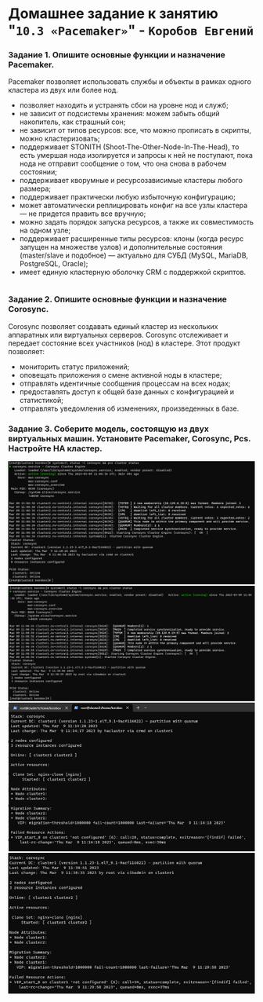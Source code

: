 # Домашнее задание к занятию "`10.3 «Pacemaker»`" - `Коробов Евгений`


### Задание 1. Опишите основные функции и назначение Pacemaker.

Pacemaker позволяет использовать службы и объекты в рамках одного кластера из двух или более нод. 
- позволяет находить и устранять сбои на уровне нод и служб; 
- не зависит от подсистемы хранения: можем забыть общий накопитель, как страшный сон;
- не зависит от типов ресурсов: все, что можно прописать в скрипты, можно кластеризовать;
- поддерживает STONITH (Shoot-The-Other-Node-In-The-Head), то есть умершая нода изолируется и запросы к ней не поступают, пока нода не отправит сообщение о том, что она снова в рабочем состоянии;
- поддерживает кворумные и ресурсозависимые кластеры любого размера;
- поддерживает практически любую избыточную конфигурацию;
- может автоматически реплицировать конфиг на все узлы кластера — не придется править все вручную;
- можно задать порядок запуска ресурсов, а также их совместимость на одном узле;
- поддерживает расширенные типы ресурсов: клоны (когда ресурс запущен на множестве узлов) и дополнительные состояния (master/slave и подобное) — актуально для СУБД (MySQL, MariaDB, PostgreSQL, Oracle);
- имеет единую кластерную оболочку CRM с поддержкой скриптов. 
```
```

### Задание 2. Опишите основные функции и назначение Corosync.
Corosync позволяет создавать единый кластер из нескольких аппаратных или виртуальных серверов. 
Corosync отслеживает и передает состояние всех участников (нод) в кластере.
Этот продукт позволяет:
- мониторить статус приложений;
- оповещать приложения о смене активной ноды в кластере;
- отправлять идентичные сообщения процессам на всех нодах;
- предоставлять доступ к общей базе данных с конфигурацией и статистикой;
- отправлять уведомления об изменениях, произведенных в базе.

### Задание 3. Соберите модель, состоящую из двух виртуальных машин. Установите Pacemaker, Corosync, Pcs. Настройте HA кластер.

 ![1](https://github.com/nespaces/srlb-homeworks/blob/main/img/3-1.png)
 ![1](https://github.com/nespaces/srlb-homeworks/blob/main/img/3-4.png)
 ![1](https://github.com/nespaces/srlb-homeworks/blob/main/img/3-2.png)
 ![1](https://github.com/nespaces/srlb-homeworks/blob/main/img/3-3.png)
